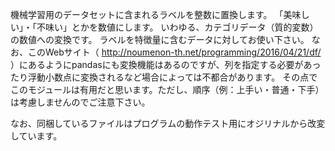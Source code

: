 機械学習用のデータセットに含まれるラベルを整数に置換します。 「美味しい」・「不味い」とかを数値にします。 いわゆる、カテゴリデータ（質的変数）の数値への変換です。 ラベルを特徴量に含むデータに対してお使い下さい。 なお、このWebサイト（ http://noumenon-th.net/programming/2016/04/21/df/ ）にあるようにpandasにも変換機能はあるのですが、列を指定する必要があったり浮動小数点に変換されるなど場合によっては不都合があります。 その点でこのモジュールは有用だと思います。ただし、順序（例：上手い・普通・下手）は考慮しませんのでご注意下さい。


なお、同梱しているファイルはプログラムの動作テスト用にオジリナルから改変しています。